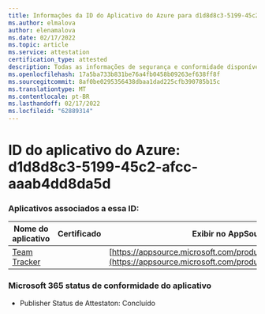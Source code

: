 ```yaml
---
title: Informações da ID do Aplicativo do Azure para d1d8d8c3-5199-45c2-afcc-aaab4dd8da5d
ms.author: elmalova
author: elenamalova
ms.date: 02/17/2022
ms.topic: article
ms.service: attestation
certification_type: attested
description: Todas as informações de segurança e conformidade disponíveis para d1d8d8c3-5199-45c2-afcc-aaab4dd8da5d.
ms.openlocfilehash: 17a5ba733b831be76a4fb0458b09263ef638ff8f
ms.sourcegitcommit: 8af0be0295356438dbaa1dad225cfb390785b15c
ms.translationtype: MT
ms.contentlocale: pt-BR
ms.lasthandoff: 02/17/2022
ms.locfileid: "62889314"
---
```

# <a name="azure-app-id-d1d8d8c3-5199-45c2-afcc-aaab4dd8da5d"></a>ID do aplicativo do Azure: d1d8d8c3-5199-45c2-afcc-aaab4dd8da5d


### <a name="apps-associated-with-this-id"></a>Aplicativos associados a essa ID:
| **Nome do aplicativo** | **Certificado** | **Exibir no AppSource** |
|--------------|---------------|-----------------------|
| [Team Tracker](https://docs.microsoft.com/microsoft-365-app-certification/forward/WA200003572) |  | [https://appsource.microsoft.com/product/office/WA200003572](https://appsource.microsoft.com/product/office/WA200003572) |

### <a name="microsoft-365-app-compliance-status"></a>Microsoft 365 status de conformidade do aplicativo
- Publisher Status de Attestaton: Concluído
